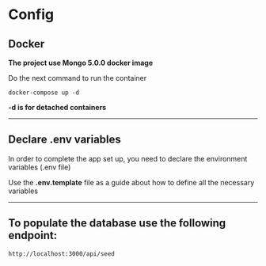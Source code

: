 # Config

## Docker

**The project use Mongo 5.0.0 docker image**

Do the next command to run the container

```
docker-compose up -d
```
**-d is for detached containers**
___
## Declare **.env variables**

In order to complete the app set up, you need to declare the environment variables (.env file)

Use the **.env.template** file as a guide about how to define all the necessary variables
___
## To populate the database use the following endpoint:

```
http://localhost:3000/api/seed
```